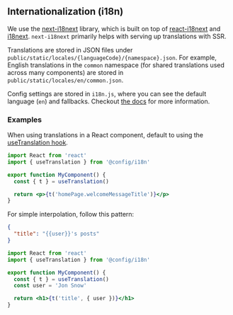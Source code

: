 ## Internationalization (i18n)

We use the [next-i18next](https://github.com/isaachinman/next-i18next) library, which is built on top of [react-i18next](https://react.i18next.com/) and [i18next](https://www.i18next.com/).
`next-i18next` primarily helps with serving up translations with SSR.

Translations are stored in JSON files under `public/static/locales/{languageCode}/{namespace}.json`. For example, English translations in the `common` namespace (for shared translations used across many components) are stored in `public/static/locales/en/common.json`.

Config settings are stored in `i18n.js`, where you can see the default language (`en`) and fallbacks. Checkout [the docs](https://github.com/isaachinman/next-i18next#options) for more information.

### Examples

When using translations in a React component, default to using the [useTranslation hook](https://react.i18next.com/latest/usetranslation-hook).

```jsx
import React from 'react'
import { useTranslation } from '@config/i18n'

export function MyComponent() {
  const { t } = useTranslation()

  return <p>{t('homePage.welcomeMessageTitle')}</p>
}
```

For simple interpolation, follow this pattern:

```json
{
  "title": "{{user}}'s posts"
}
```

```jsx
import React from 'react'
import { useTranslation } from '@config/i18n'

export function MyComponent() {
  const { t } = useTranslation()
  const user = 'Jon Snow'

  return <h1>{t('title', { user })}</h1>
}
```

